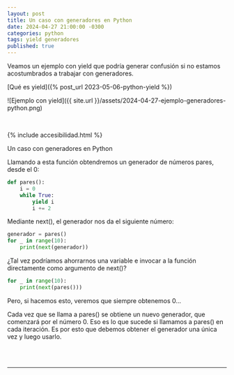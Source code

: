 ```yaml
---
layout: post
title: Un caso con generadores en Python
date: 2024-04-27 21:00:00 -0300
categories: python
tags: yield generadores
published: true
---
```


Veamos un ejemplo con yield que podría generar confusión si no estamos acostumbrados a trabajar con generadores.

[Qué es yield]({% post_url 2023-05-06-python-yield %})

![Ejemplo con yield]({{ site.url }}/assets/2024-04-27-ejemplo-generadores-python.png)


&nbsp;

{% include accesibilidad.html %}

Un caso con generadores en Python

Llamando a esta función obtendremos un generador de números pares, desde el 0:

```python
def pares():
    i = 0
    while True:
        yield i
        i += 2
```

Mediante next(), el generador nos da el siguiente número:

```python
generador = pares()
for _ in range(10):
    print(next(generador))
```

¿Tal vez podríamos ahorrarnos una variable e invocar a la función directamente como argumento de next()?

```python
for _ in range(10):
    print(next(pares()))
```

Pero, si hacemos esto, veremos que siempre obtenemos 0…

Cada vez que se llama a pares() se obtiene un nuevo generador, que comenzará por el número 0. Eso es lo que sucede si llamamos a pares() en cada iteración. Es por esto que debemos obtener el generador una única vez y luego usarlo.


</div></details>
<br />&nbsp;

<hr />
